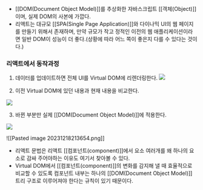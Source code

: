 - [[DOM(Document Object Model)]]를 추상화한 자바스크립트 [[객체(Object)]]이며, 실제 DOM의 사본에 가깝다.
- 리액트는 대규모 [[SPA(Single Page Application)]]와 다이나믹 UI의 웹 페이지를 만들기 위해서 존재하며, 만약 규모가 작고 정적인 이전의 웹 애플리케이션이라면 일반 DOM이 성능이 더 좋다.(상황에 따라 어느 쪽이 좋은지 다를 수 있다는 것이다.)

### 리액트에서 동작과정

1. 데이터를 업데이트하면 전체 UI를 Virtual DOM에 리렌더링한다.
![](https://blog.kakaocdn.net/dn/ZWUVL/btrqIsDpGw0/MHm6awjZ4yb3lFdPwgMMw1/img.png)

2. 이전 Virtual DOM에 있던 내용과 현재 내용을 비교한다.

![](https://blog.kakaocdn.net/dn/eDYS8l/btrqFkNpiqH/mzedSHhNlO61c5nb2HMKwk/img.png)

3. 바뀐 부분만 실제 [[DOM(Document Object Model)]]에 적용한다.

![](https://blog.kakaocdn.net/dn/OXLn4/btrqIsckSo4/aP37ktXfhVVINPg6hbiCeK/img.png)


![[Pasted image 20231218213654.png]]

- 리액트 문법은 리액트 [[컴포넌트(component)]]에서 요소 여러개를 왜 하나의 요소로 감싸 주어야하는 이유도 여기서 찾아볼 수 있다.
- Virtual DOM에서 [[컴포넌트(component)]]의 변화를 감지해 낼 때 효율적으로 비교할 수 있도록 컴포넌트 내부는 하나의 [[DOM(Document Object Model)]] 트리 구조로 이루어져야 한다는 규칙이 있기 때문이다.

